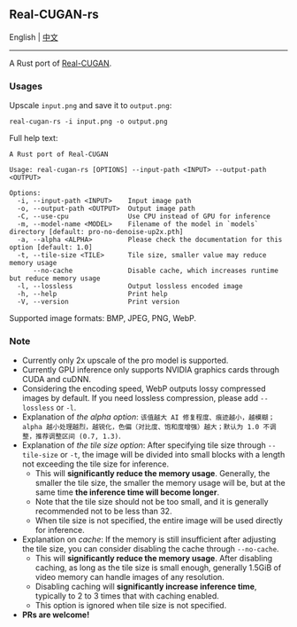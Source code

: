 ## Real-CUGAN-rs

English | [中文](./README_zh.md)

---

A Rust port of [Real-CUGAN](https://github.com/bilibili/ailab/tree/main/Real-CUGAN).

### Usages

Upscale `input.png` and save it to `output.png`:

```shell
real-cugan-rs -i input.png -o output.png
```

Full help text:

```console
A Rust port of Real-CUGAN

Usage: real-cugan-rs [OPTIONS] --input-path <INPUT> --output-path <OUTPUT>

Options:
  -i, --input-path <INPUT>    Input image path
  -o, --output-path <OUTPUT>  Output image path
  -C, --use-cpu               Use CPU instead of GPU for inference
  -m, --model-name <MODEL>    Filename of the model in `models` directory [default: pro-no-denoise-up2x.pth]
  -a, --alpha <ALPHA>         Please check the documentation for this option [default: 1.0]
  -t, --tile-size <TILE>      Tile size, smaller value may reduce memory usage
      --no-cache              Disable cache, which increases runtime but reduce memory usage
  -l, --lossless              Output lossless encoded image
  -h, --help                  Print help
  -V, --version               Print version
```

Supported image formats: BMP, JPEG, PNG, WebP.

### Note

- Currently only 2x upscale of the pro model is supported.
- Currently GPU inference only supports NVIDIA graphics cards through CUDA and cuDNN.
- Considering the encoding speed, WebP outputs lossy compressed images by default. If you need lossless compression, please add `--lossless` or `-l`.
- Explanation of _the alpha option_: `该值越大 AI 修复程度、痕迹越小，越模糊；alpha 越小处理越烈，越锐化，色偏（对比度、饱和度增强）越大；默认为 1.0 不调整，推荐调整区间 (0.7, 1.3)`.
- Explanation of _the tile size option_: After specifying tile size through `--tile-size` or `-t`, the image will be divided into small blocks with a length not exceeding the tile size for inference.
  - This will **significantly reduce the memory usage**. Generally, the smaller the tile size, the smaller the memory usage will be, but at the same time **the inference time will become longer**.
  - Note that the tile size should not be too small, and it is generally recommended not to be less than 32.
  - When tile size is not specified, the entire image will be used directly for inference.
- Explanation on _cache_: If the memory is still insufficient after adjusting the tile size, you can consider disabling the cache through `--no-cache`.
  - This will **significantly reduce the memory usage**. After disabling caching, as long as the tile size is small enough, generally 1.5GiB of video memory can handle images of any resolution.
  - Disabling caching will **significantly increase inference time**, typically to 2 to 3 times that with caching enabled.
  - This option is ignored when tile size is not specified.
- **PRs are welcome!**
